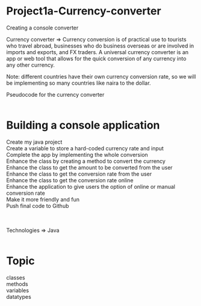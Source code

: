 # Project1a-Currency-converter
Creating a console converter
 <br>
 
Currency converter => Currency conversion is of practical use to tourists who travel abroad, businesses who do business overseas or are involved in imports and exports, and FX traders. A universal currency converter is an app or web tool that allows for the quick conversion of any currency into any other currency.

Note: different countries have their own currency conversion rate, so we will be implementing so many countries like naira to the dollar.

Pseudocode for the currency converter<br><br>
# Building a console application<br>
Create my java project<br>
Create a variable to store a hard-coded currency rate and input<br>
Complete the app by implementing the whole conversion <br>
Enhance the class by creating a method to convert the currency <br>
Enhance the class to get the amount to be converted from the user<br>
Enhance the class to get the conversion rate from the user<br>
Enhance the class to get the conversion rate online <br>
Enhance the application to give users the option of online or manual conversion rate<br>
Make it more friendly and fun<br>
Push final code to Github <br><br><br>

Technologies => Java<br><br>

# Topic <br>
classes<br> methods <br>variables<br> datatypes

